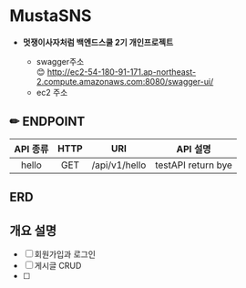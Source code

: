 # MustaSNS
* **멋쟁이사자처럼 백엔드스쿨 2기 개인프로젝트**

    * swagger주소 <br>
😊 http://ec2-54-180-91-171.ap-northeast-2.compute.amazonaws.com:8080/swagger-ui/
    * ec2 주소

## ✏ ENDPOINT

|API 종류|HTTP|URI|API 설명|
|:-----:|:------------------:|:-----------------------------:|:-----------------------------:|
| hello | GET | /api/v1/hello | testAPI return bye |


## ERD


## 개요 설명

- [ ] 회원가입과 로그인
- [ ] 게시글 CRUD
- [ ] 
